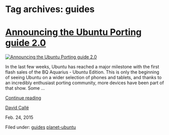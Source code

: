 





# Tag archives: guides





#  [Announcing the Ubuntu Porting guide 2.0](/en/blog/2015/02/24/announcing-ubuntu-porting-guide-20/)

[ ![Announcing the Ubuntu Porting guide 2.0](/static/devportal_uploaded/02ddf0f1-56a5-4f18-9833-702d6f54aae5-uploads/zinnia/tel3.png)
](/en/blog/2015/02/24/announcing-ubuntu-porting-guide-20/)

In the last few weeks, Ubuntu has reached a major milestone with the first
flash sales of the BQ Aquarius - Ubuntu Edition. This is only the beginning of
seeing Ubuntu on a wider selection of phones and tablets, and thanks to an
incredibly enthusiast porting community, more devices have been part of that
show. Some ...

[Continue reading](/en/blog/2015/02/24/announcing-ubuntu-porting-guide-20/)

[David Callé](/en/blog/authors/davidc3/)

Feb. 24, 2015

Filed under: [guides](/en/blog/tags/guides/) [planet-ubuntu](/en/blog/tags/planet-ubuntu/)






